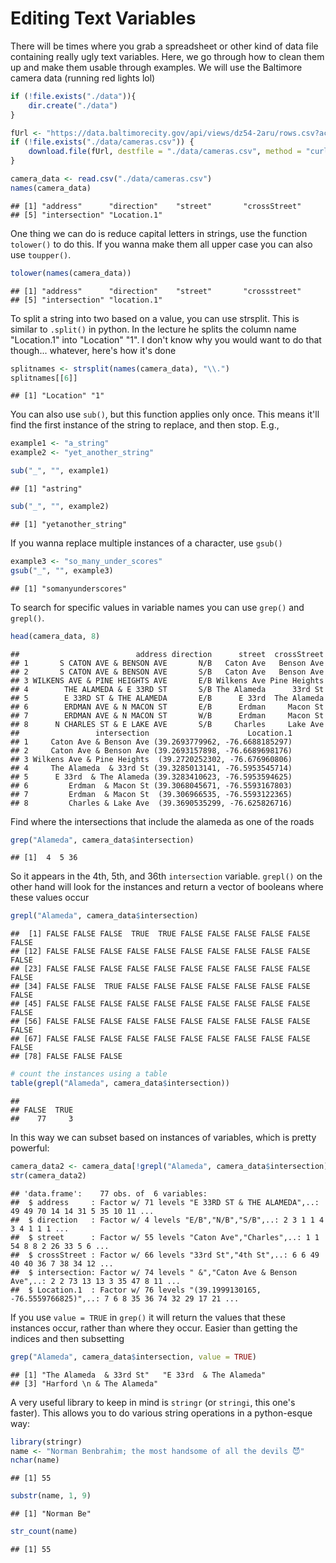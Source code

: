# Editing Text Variables

There will be times where you grab a spreadsheet or other kind of data file containing really ugly text variables. Here, we go through how to clean them up and make them usable through examples. We will use the Baltimore camera data (running red lights lol)


```r
if (!file.exists("./data")){
    dir.create("./data")
}

fUrl <- "https://data.baltimorecity.gov/api/views/dz54-2aru/rows.csv?accessType=DOWNLOAD"
if (!file.exists("./data/cameras.csv")) {
    download.file(fUrl, destfile = "./data/cameras.csv", method = "curl")
}

camera_data <- read.csv("./data/cameras.csv")
names(camera_data)
```

```
## [1] "address"      "direction"    "street"       "crossStreet" 
## [5] "intersection" "Location.1"
```

One thing we can do is reduce capital letters in strings, use the function `tolower()` to do this. If you wanna make them all upper case you can also use `toupper()`.


```r
tolower(names(camera_data))
```

```
## [1] "address"      "direction"    "street"       "crossstreet" 
## [5] "intersection" "location.1"
```

To split a string into two based on a value, you can use strsplit. This is similar to `.split()` in python. In the lecture he splits the column name "Location.1" into "Location" "1". I don't know why you would want to do that though... whatever, here's how it's done


```r
splitnames <- strsplit(names(camera_data), "\\.")
splitnames[[6]]
```

```
## [1] "Location" "1"
```

You can also use `sub()`, but this function applies only once. This means it'll find the first instance of the string to replace, and then stop. E.g.,

```r
example1 <- "a_string"
example2 <- "yet_another_string"

sub("_", "", example1)
```

```
## [1] "astring"
```

```r
sub("_", "", example2)
```

```
## [1] "yetanother_string"
```

If you wanna replace multiple instances of a character, use `gsub()`


```r
example3 <- "so_many_under_scores"
gsub("_", "", example3)
```

```
## [1] "somanyunderscores"
```

To search for specific values in variable names you can use `grep()` and `grepl()`.


```r
head(camera_data, 8)
```

```
##                          address direction      street  crossStreet
## 1       S CATON AVE & BENSON AVE       N/B   Caton Ave   Benson Ave
## 2       S CATON AVE & BENSON AVE       S/B   Caton Ave   Benson Ave
## 3 WILKENS AVE & PINE HEIGHTS AVE       E/B Wilkens Ave Pine Heights
## 4        THE ALAMEDA & E 33RD ST       S/B The Alameda      33rd St
## 5        E 33RD ST & THE ALAMEDA       E/B      E 33rd  The Alameda
## 6        ERDMAN AVE & N MACON ST       E/B      Erdman     Macon St
## 7        ERDMAN AVE & N MACON ST       W/B      Erdman     Macon St
## 8      N CHARLES ST & E LAKE AVE       S/B     Charles     Lake Ave
##                 intersection                      Location.1
## 1     Caton Ave & Benson Ave (39.2693779962, -76.6688185297)
## 2     Caton Ave & Benson Ave (39.2693157898, -76.6689698176)
## 3 Wilkens Ave & Pine Heights  (39.2720252302, -76.676960806)
## 4     The Alameda  & 33rd St (39.3285013141, -76.5953545714)
## 5      E 33rd  & The Alameda (39.3283410623, -76.5953594625)
## 6         Erdman  & Macon St (39.3068045671, -76.5593167803)
## 7         Erdman  & Macon St  (39.306966535, -76.5593122365)
## 8         Charles & Lake Ave  (39.3690535299, -76.625826716)
```

Find where the intersections that include the alameda as one of the roads


```r
grep("Alameda", camera_data$intersection)
```

```
## [1]  4  5 36
```

So it appears in the 4th, 5th, and 36th `intersection` variable. `grepl()` on the other hand will look for the instances and return a vector of booleans where these values occur


```r
grepl("Alameda", camera_data$intersection)
```

```
##  [1] FALSE FALSE FALSE  TRUE  TRUE FALSE FALSE FALSE FALSE FALSE FALSE
## [12] FALSE FALSE FALSE FALSE FALSE FALSE FALSE FALSE FALSE FALSE FALSE
## [23] FALSE FALSE FALSE FALSE FALSE FALSE FALSE FALSE FALSE FALSE FALSE
## [34] FALSE FALSE  TRUE FALSE FALSE FALSE FALSE FALSE FALSE FALSE FALSE
## [45] FALSE FALSE FALSE FALSE FALSE FALSE FALSE FALSE FALSE FALSE FALSE
## [56] FALSE FALSE FALSE FALSE FALSE FALSE FALSE FALSE FALSE FALSE FALSE
## [67] FALSE FALSE FALSE FALSE FALSE FALSE FALSE FALSE FALSE FALSE FALSE
## [78] FALSE FALSE FALSE
```

```r
# count the instances using a table
table(grepl("Alameda", camera_data$intersection))
```

```
## 
## FALSE  TRUE 
##    77     3
```

In this way we can subset based on instances of variables, which is pretty powerful:


```r
camera_data2 <- camera_data[!grepl("Alameda", camera_data$intersection), ]
str(camera_data2)
```

```
## 'data.frame':	77 obs. of  6 variables:
##  $ address     : Factor w/ 71 levels "E 33RD ST & THE ALAMEDA",..: 49 49 70 14 14 31 5 35 10 11 ...
##  $ direction   : Factor w/ 4 levels "E/B","N/B","S/B",..: 2 3 1 1 4 3 4 1 1 1 ...
##  $ street      : Factor w/ 55 levels "Caton Ave","Charles",..: 1 1 54 8 8 2 26 33 5 6 ...
##  $ crossStreet : Factor w/ 66 levels "33rd St","4th St",..: 6 6 49 40 40 36 7 38 34 12 ...
##  $ intersection: Factor w/ 74 levels " &","Caton Ave & Benson Ave",..: 2 2 73 13 13 3 35 47 8 11 ...
##  $ Location.1  : Factor w/ 76 levels "(39.1999130165, -76.5559766825)",..: 7 6 8 35 36 74 32 29 17 21 ...
```

If you use `value = TRUE` in `grep()` it will return the values that these instances occur, rather than where they occur. Easier than getting the indices and then subsetting


```r
grep("Alameda", camera_data$intersection, value = TRUE)
```

```
## [1] "The Alameda  & 33rd St"   "E 33rd  & The Alameda"   
## [3] "Harford \n & The Alameda"
```

A very useful library to keep in mind is `stringr` (or `stringi`, this one's faster). This allows you to do various string operations in a python-esque way:


```r
library(stringr)
name <- "Norman Benbrahim; the most handsome of all the devils 😈" 
nchar(name)
```

```
## [1] 55
```

```r
substr(name, 1, 9)
```

```
## [1] "Norman Be"
```

```r
str_count(name)
```

```
## [1] 55
```
